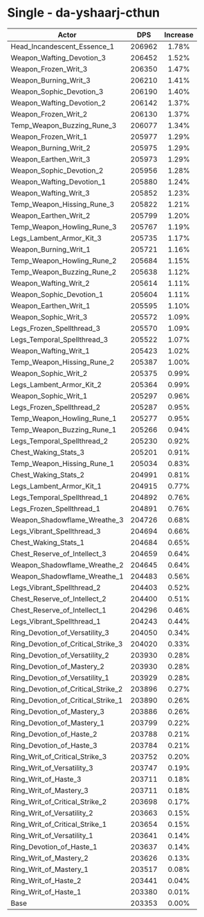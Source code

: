 # Single - da-yshaarj-cthun
| Actor | DPS | Increase |
|---|:---:|:---:|
|Head_Incandescent_Essence_1|206962|1.78%|
|Weapon_Wafting_Devotion_3|206452|1.52%|
|Weapon_Frozen_Writ_3|206350|1.47%|
|Weapon_Burning_Writ_3|206210|1.41%|
|Weapon_Sophic_Devotion_3|206190|1.40%|
|Weapon_Wafting_Devotion_2|206142|1.37%|
|Weapon_Frozen_Writ_2|206130|1.37%|
|Temp_Weapon_Buzzing_Rune_3|206077|1.34%|
|Weapon_Frozen_Writ_1|205977|1.29%|
|Weapon_Burning_Writ_2|205975|1.29%|
|Weapon_Earthen_Writ_3|205973|1.29%|
|Weapon_Sophic_Devotion_2|205956|1.28%|
|Weapon_Wafting_Devotion_1|205880|1.24%|
|Weapon_Wafting_Writ_3|205852|1.23%|
|Temp_Weapon_Hissing_Rune_3|205822|1.21%|
|Weapon_Earthen_Writ_2|205799|1.20%|
|Temp_Weapon_Howling_Rune_3|205767|1.19%|
|Legs_Lambent_Armor_Kit_3|205735|1.17%|
|Weapon_Burning_Writ_1|205721|1.16%|
|Temp_Weapon_Howling_Rune_2|205684|1.15%|
|Temp_Weapon_Buzzing_Rune_2|205638|1.12%|
|Weapon_Wafting_Writ_2|205614|1.11%|
|Weapon_Sophic_Devotion_1|205604|1.11%|
|Weapon_Earthen_Writ_1|205595|1.10%|
|Weapon_Sophic_Writ_3|205572|1.09%|
|Legs_Frozen_Spellthread_3|205570|1.09%|
|Legs_Temporal_Spellthread_3|205522|1.07%|
|Weapon_Wafting_Writ_1|205423|1.02%|
|Temp_Weapon_Hissing_Rune_2|205387|1.00%|
|Weapon_Sophic_Writ_2|205375|0.99%|
|Legs_Lambent_Armor_Kit_2|205364|0.99%|
|Weapon_Sophic_Writ_1|205297|0.96%|
|Legs_Frozen_Spellthread_2|205287|0.95%|
|Temp_Weapon_Howling_Rune_1|205277|0.95%|
|Temp_Weapon_Buzzing_Rune_1|205266|0.94%|
|Legs_Temporal_Spellthread_2|205230|0.92%|
|Chest_Waking_Stats_3|205201|0.91%|
|Temp_Weapon_Hissing_Rune_1|205034|0.83%|
|Chest_Waking_Stats_2|204991|0.81%|
|Legs_Lambent_Armor_Kit_1|204915|0.77%|
|Legs_Temporal_Spellthread_1|204892|0.76%|
|Legs_Frozen_Spellthread_1|204891|0.76%|
|Weapon_Shadowflame_Wreathe_3|204726|0.68%|
|Legs_Vibrant_Spellthread_3|204694|0.66%|
|Chest_Waking_Stats_1|204684|0.65%|
|Chest_Reserve_of_Intellect_3|204659|0.64%|
|Weapon_Shadowflame_Wreathe_2|204645|0.64%|
|Weapon_Shadowflame_Wreathe_1|204483|0.56%|
|Legs_Vibrant_Spellthread_2|204403|0.52%|
|Chest_Reserve_of_Intellect_2|204400|0.51%|
|Chest_Reserve_of_Intellect_1|204296|0.46%|
|Legs_Vibrant_Spellthread_1|204243|0.44%|
|Ring_Devotion_of_Versatility_3|204050|0.34%|
|Ring_Devotion_of_Critical_Strike_3|204020|0.33%|
|Ring_Devotion_of_Versatility_2|203930|0.28%|
|Ring_Devotion_of_Mastery_2|203930|0.28%|
|Ring_Devotion_of_Versatility_1|203929|0.28%|
|Ring_Devotion_of_Critical_Strike_2|203896|0.27%|
|Ring_Devotion_of_Critical_Strike_1|203890|0.26%|
|Ring_Devotion_of_Mastery_3|203886|0.26%|
|Ring_Devotion_of_Mastery_1|203799|0.22%|
|Ring_Devotion_of_Haste_2|203788|0.21%|
|Ring_Devotion_of_Haste_3|203784|0.21%|
|Ring_Writ_of_Critical_Strike_3|203752|0.20%|
|Ring_Writ_of_Versatility_3|203747|0.19%|
|Ring_Writ_of_Haste_3|203711|0.18%|
|Ring_Writ_of_Mastery_3|203711|0.18%|
|Ring_Writ_of_Critical_Strike_2|203698|0.17%|
|Ring_Writ_of_Versatility_2|203663|0.15%|
|Ring_Writ_of_Critical_Strike_1|203654|0.15%|
|Ring_Writ_of_Versatility_1|203641|0.14%|
|Ring_Devotion_of_Haste_1|203637|0.14%|
|Ring_Writ_of_Mastery_2|203626|0.13%|
|Ring_Writ_of_Mastery_1|203517|0.08%|
|Ring_Writ_of_Haste_2|203441|0.04%|
|Ring_Writ_of_Haste_1|203380|0.01%|
|Base|203353|0.00%|
